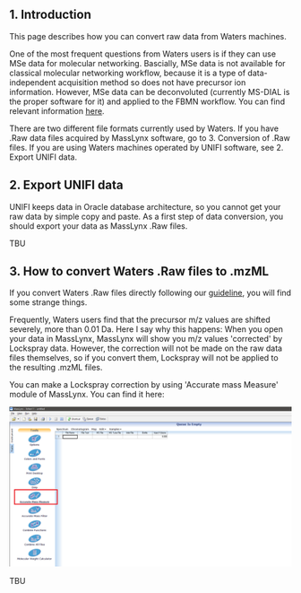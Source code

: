 ## 1. Introduction

This page describes how you can convert raw data from Waters machines.

One of the most frequent questions from Waters users is if they can use MSe data for molecular networking. 
Bascially, MSe data is not available for classical molecular networking workflow, because it is a type of data-independent acquisition method so does not have precursor ion information.
However, MSe data can be deconvoluted (currently MS-DIAL is the proper software for it) and applied to the FBMN workflow. You can find relevant information [here](https://ccms-ucsd.github.io/GNPSDocumentation/featurebasedmolecularnetworking-with-mzmine2/).

There are two different file formats currently used by Waters. If you have .Raw data files acquired by MassLynx software, go to 3. Conversion of .Raw files. 
If you are using Waters machines operated by UNIFI software, see 2. Export UNIFI data.

## 2. Export UNIFI data

UNIFI keeps data in Oracle database architecture, so you cannot get your raw data by simple copy and paste.
As a first step of data conversion, you should export your data as MassLynx .Raw files.

TBU

## 3. How to convert Waters .Raw files to .mzML

If you convert Waters .Raw files directly following our [guideline](https://ccms-ucsd.github.io/GNPSDocumentation/fileconversion/), you will find some strange things.

Frequently, Waters users find that the precursor m/z values are shifted severely, more than 0.01 Da. Here I say why this happens:
When you open your data in MassLynx, MassLynx will show you m/z values 'corrected' by Lockspray data. However, the correction will not be made on the raw data files themselves, so if you convert them, Lockspray will not be applied to the resulting .mzML files.

You can make a Lockspray correction by using 'Accurate mass Measure' module of MassLynx. You can find it here:

![img](img/conversion/Waters_guide_1.png)


TBU
